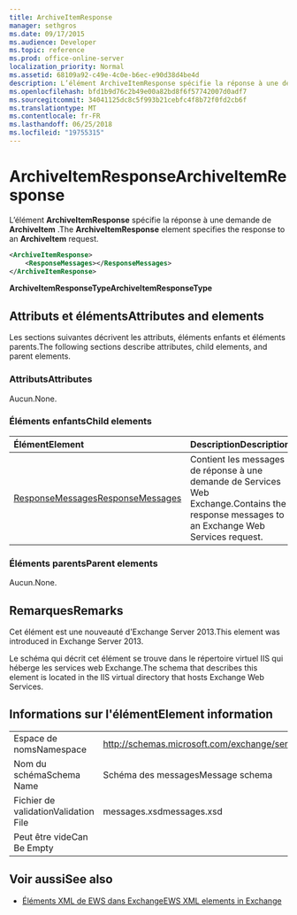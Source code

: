 ```yaml
---
title: ArchiveItemResponse
manager: sethgros
ms.date: 09/17/2015
ms.audience: Developer
ms.topic: reference
ms.prod: office-online-server
localization_priority: Normal
ms.assetid: 68109a92-c49e-4c0e-b6ec-e90d38d4be4d
description: L’élément ArchiveItemResponse spécifie la réponse à une demande de ArchiveItem.
ms.openlocfilehash: bfd1b9d76c2b49e00a82bd8f6f57742007d0adf7
ms.sourcegitcommit: 34041125dc8c5f993b21cebfc4f8b72f0fd2cb6f
ms.translationtype: MT
ms.contentlocale: fr-FR
ms.lasthandoff: 06/25/2018
ms.locfileid: "19755315"
---
```

# <a name="archiveitemresponse"></a><span data-ttu-id="f9286-103">ArchiveItemResponse</span><span class="sxs-lookup"><span data-stu-id="f9286-103">ArchiveItemResponse</span></span>

<span data-ttu-id="f9286-104">L’élément **ArchiveItemResponse** spécifie la réponse à une demande de **ArchiveItem** .</span><span class="sxs-lookup"><span data-stu-id="f9286-104">The **ArchiveItemResponse** element specifies the response to an **ArchiveItem** request.</span></span> 
  
```XML
<ArchiveItemResponse>
    <ResponseMessages></ResponseMessages>
</ArchiveItemResponse>
```

 <span data-ttu-id="f9286-105">**ArchiveItemResponseType**</span><span class="sxs-lookup"><span data-stu-id="f9286-105">**ArchiveItemResponseType**</span></span>
## <a name="attributes-and-elements"></a><span data-ttu-id="f9286-106">Attributs et éléments</span><span class="sxs-lookup"><span data-stu-id="f9286-106">Attributes and elements</span></span>

<span data-ttu-id="f9286-107">Les sections suivantes décrivent les attributs, éléments enfants et éléments parents.</span><span class="sxs-lookup"><span data-stu-id="f9286-107">The following sections describe attributes, child elements, and parent elements.</span></span>
  
### <a name="attributes"></a><span data-ttu-id="f9286-108">Attributs</span><span class="sxs-lookup"><span data-stu-id="f9286-108">Attributes</span></span>

<span data-ttu-id="f9286-109">Aucun.</span><span class="sxs-lookup"><span data-stu-id="f9286-109">None.</span></span>
  
### <a name="child-elements"></a><span data-ttu-id="f9286-110">Éléments enfants</span><span class="sxs-lookup"><span data-stu-id="f9286-110">Child elements</span></span>

|<span data-ttu-id="f9286-111">**Élément**</span><span class="sxs-lookup"><span data-stu-id="f9286-111">**Element**</span></span>|<span data-ttu-id="f9286-112">**Description**</span><span class="sxs-lookup"><span data-stu-id="f9286-112">**Description**</span></span>|
|:-----|:-----|
|[<span data-ttu-id="f9286-113">ResponseMessages</span><span class="sxs-lookup"><span data-stu-id="f9286-113">ResponseMessages</span></span>](responsemessages.md) <br/> |<span data-ttu-id="f9286-114">Contient les messages de réponse à une demande de Services Web Exchange.</span><span class="sxs-lookup"><span data-stu-id="f9286-114">Contains the response messages to an Exchange Web Services request.</span></span>  <br/> |
   
### <a name="parent-elements"></a><span data-ttu-id="f9286-115">Éléments parents</span><span class="sxs-lookup"><span data-stu-id="f9286-115">Parent elements</span></span>

<span data-ttu-id="f9286-116">Aucun.</span><span class="sxs-lookup"><span data-stu-id="f9286-116">None.</span></span>
  
## <a name="remarks"></a><span data-ttu-id="f9286-117">Remarques</span><span class="sxs-lookup"><span data-stu-id="f9286-117">Remarks</span></span>

<span data-ttu-id="f9286-118">Cet élément est une nouveauté d'Exchange Server 2013.</span><span class="sxs-lookup"><span data-stu-id="f9286-118">This element was introduced in Exchange Server 2013.</span></span>
  
<span data-ttu-id="f9286-119">Le schéma qui décrit cet élément se trouve dans le répertoire virtuel IIS qui héberge les services web Exchange.</span><span class="sxs-lookup"><span data-stu-id="f9286-119">The schema that describes this element is located in the IIS virtual directory that hosts Exchange Web Services.</span></span>
  
## <a name="element-information"></a><span data-ttu-id="f9286-120">Informations sur l'élément</span><span class="sxs-lookup"><span data-stu-id="f9286-120">Element information</span></span>

|||
|:-----|:-----|
|<span data-ttu-id="f9286-121">Espace de noms</span><span class="sxs-lookup"><span data-stu-id="f9286-121">Namespace</span></span>  <br/> |http://schemas.microsoft.com/exchange/services/2006/messages  <br/> |
|<span data-ttu-id="f9286-122">Nom du schéma</span><span class="sxs-lookup"><span data-stu-id="f9286-122">Schema Name</span></span>  <br/> |<span data-ttu-id="f9286-123">Schéma des messages</span><span class="sxs-lookup"><span data-stu-id="f9286-123">Message schema</span></span>  <br/> |
|<span data-ttu-id="f9286-124">Fichier de validation</span><span class="sxs-lookup"><span data-stu-id="f9286-124">Validation File</span></span>  <br/> |<span data-ttu-id="f9286-125">messages.xsd</span><span class="sxs-lookup"><span data-stu-id="f9286-125">messages.xsd</span></span>  <br/> |
|<span data-ttu-id="f9286-126">Peut être vide</span><span class="sxs-lookup"><span data-stu-id="f9286-126">Can Be Empty</span></span>  <br/> ||
   
## <a name="see-also"></a><span data-ttu-id="f9286-127">Voir aussi</span><span class="sxs-lookup"><span data-stu-id="f9286-127">See also</span></span>

- [<span data-ttu-id="f9286-128">Éléments XML de EWS dans Exchange</span><span class="sxs-lookup"><span data-stu-id="f9286-128">EWS XML elements in Exchange</span></span>](ews-xml-elements-in-exchange.md)

